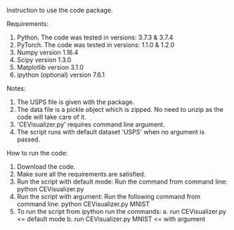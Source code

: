 Instruction to use the code package.

Requirements:
1. Python. The code was tested in versions: 3.7.3 & 3.7.4
2. PyTorch. The code was tested in versions: 1.1.0 & 1.2.0
3. Numpy version 1.16.4
4. Scipy version 1.3.0
5. Matplotlib version 3.1.0
6. ipython (optional) version 7.6.1


Notes: 
1. The USPS file is given with the package.
2. The data file is a pickle object which is zipped. No need to unzip as the code will take care of it.
2. 'CEVisualizer.py' requires command line argument.
3. The script runs with default dataset 'USPS' when no argument is passed.

How to run the code:
1. Download the code.
2. Make sure all the requirements are satisfied.
3. Run the script with default mode: Run the command from command line:
	python CEVisualizer.py
4. Run the script with argument: Run the following command from command line:
	python CEVisualizer.py MNIST
5. To run the script from ipython run the commands:
	a. run CEVisualizer.py <= default mode
	b. run CEVisualizer.py MNIST <= with argument

